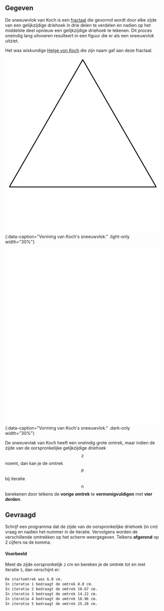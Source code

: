 ## Gegeven
De sneeuwvlok van Koch is een <a href="https://nl.wikipedia.org/wiki/Fractal" target="_blank">fractaal</a> die gevormd wordt door elke zijde van een gelijkzijdige driehoek in drie delen te verdelen en nadien op het middelste deel opnieuw een gelijkzijdige driehoek te tekenen. Dit proces oneindig lang uitvoeren resulteert in een figuur die er als een sneeuwvlok uitziet.

Het was wiskundige <a href="https://nl.wikipedia.org/wiki/Helge_von_Koch" target="_blank">Helge von Koch</a> die zijn naam gaf aan deze fractaal.

![Vorming van Koch's sneeuwvlok.](media/image.png "Vorming van Koch's sneeuwvlok."){:data-caption="Vorming van Koch's sneeuwvlok." .light-only width="30%"}

![Vorming van Koch's sneeuwvlok.](media/image_dark.png "Vorming van Koch's sneeuwvlok."){:data-caption="Vorming van Koch's sneeuwvlok." .dark-only width="30%"}

De sneeuwvlak van Koch heeft een oneindig grote omtrek, maar indien de zijde van de oorspronkelijke gelijkzijdige driehoek $$\mathsf{z}$$ noemt, dan kan je de omtrek $$\mathsf{P}$$ bij iteratie $$\mathsf{n}$$ berekenen door telkens de **vorige omtrek** te **vermenigvuldigen** met **vier derden**.

## Gevraagd
Schrijf een programma dat de zijde van de oorspronkelijke driehoek (in cm) vraag en nadien het nummer in de iteratie. Vervolgens worden de verschillende omtrekken op het scherm weergegeven. Telkens **afgerond** op 2 cijfers na de komma.

#### Voorbeeld
Meet de zijde oorspronkelijk `2` cm en bereken je de omtrek tot en met iteratie `5`, dan verschijnt er:
```
De startomtrek was 6.0 cm.
In iteratie 1 bedraagt de omtrek 8.0 cm.
In iteratie 2 bedraagt de omtrek 10.67 cm.
In iteratie 3 bedraagt de omtrek 14.22 cm.
In iteratie 4 bedraagt de omtrek 18.96 cm.
In iteratie 5 bedraagt de omtrek 25.28 cm.
```
